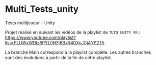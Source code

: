 # Multi_Tests_unity

Tests multijoueur - Unity

Projet réalisé en suivant les vidéos de la playlist de `TUTO UNITY FR` : https://www.youtube.com/playlist?list=PLUWxWDlz8PYL0H3j6BxR4DXcJGj4YP2T5

La branche Main correspond à la playlist complète. Les autres branches sont des évolutions à partir de la fin de cette playlist.

